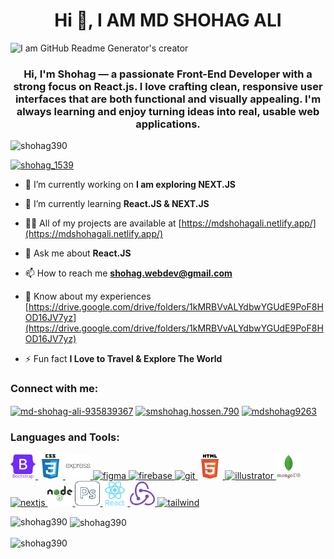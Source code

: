<h1 align="center">Hi 👋, I AM MD SHOHAG ALI</h1>

![I am GitHub Readme Generator's creator](https://res.cloudinary.com/dhjyxwscg/image/upload/v1750787200/frontend_vbfbnz.png)

<h3 align="center">Hi, I'm Shohag — a passionate Front-End Developer with a strong focus on React.js. I love crafting clean, responsive user interfaces that are both functional and visually appealing. I'm always learning and enjoy turning ideas into real, usable web applications.</h3>

<p align="left"> <img src="https://komarev.com/ghpvc/?username=shohag390&label=Profile%20views&color=0e75b6&style=flat" alt="shohag390" /> </p>

<p align="left"> <a href="https://twitter.com/shohag_1539" target="blank"><img src="https://img.shields.io/twitter/follow/shohag_1539?logo=twitter&style=for-the-badge" alt="shohag_1539" /></a> </p>

- 🔭 I’m currently working on **I am exploring NEXT.JS**

- 🌱 I’m currently learning **React.JS & NEXT.JS**

- 👨‍💻 All of my projects are available at [https://mdshohagali.netlify.app/](https://mdshohagali.netlify.app/)

- 💬 Ask me about **React.JS**

- 📫 How to reach me **shohag.webdev@gmail.com**

- 📄 Know about my experiences [https://drive.google.com/drive/folders/1kMRBVvALYdbwYGUdE9PoF8HOD16JV7yz](https://drive.google.com/drive/folders/1kMRBVvALYdbwYGUdE9PoF8HOD16JV7yz)

- ⚡ Fun fact **I Love to Travel & Explore The World**

<h3 align="left">Connect with me:</h3>
<p align="left">
<a href="https://linkedin.com/in/md-shohag-ali-935839367" target="blank"><img align="center" src="https://raw.githubusercontent.com/rahuldkjain/github-profile-readme-generator/master/src/images/icons/Social/linked-in-alt.svg" alt="md-shohag-ali-935839367" height="30" width="40" /></a>
<a href="https://fb.com/smshohag.hossen.790" target="blank"><img align="center" src="https://raw.githubusercontent.com/rahuldkjain/github-profile-readme-generator/master/src/images/icons/Social/facebook.svg" alt="smshohag.hossen.790" height="30" width="40" /></a>
<a href="https://instagram.com/mdshohag9263" target="blank"><img align="center" src="https://raw.githubusercontent.com/rahuldkjain/github-profile-readme-generator/master/src/images/icons/Social/instagram.svg" alt="mdshohag9263" height="30" width="40" /></a>
</p>


<h3 align="left">Languages and Tools:</h3>
<p align="left"> <a href="https://getbootstrap.com" target="_blank" rel="noreferrer"> <img src="https://raw.githubusercontent.com/devicons/devicon/master/icons/bootstrap/bootstrap-plain-wordmark.svg" alt="bootstrap" width="40" height="40"/> </a> <a href="https://www.w3schools.com/css/" target="_blank" rel="noreferrer"> <img src="https://raw.githubusercontent.com/devicons/devicon/master/icons/css3/css3-original-wordmark.svg" alt="css3" width="40" height="40"/> </a> <a href="https://expressjs.com" target="_blank" rel="noreferrer"> <img src="https://raw.githubusercontent.com/devicons/devicon/master/icons/express/express-original-wordmark.svg" alt="express" width="40" height="40"/> </a> <a href="https://www.figma.com/" target="_blank" rel="noreferrer"> <img src="https://www.vectorlogo.zone/logos/figma/figma-icon.svg" alt="figma" width="40" height="40"/> </a> <a href="https://firebase.google.com/" target="_blank" rel="noreferrer"> <img src="https://www.vectorlogo.zone/logos/firebase/firebase-icon.svg" alt="firebase" width="40" height="40"/> </a> <a href="https://git-scm.com/" target="_blank" rel="noreferrer"> <img src="https://www.vectorlogo.zone/logos/git-scm/git-scm-icon.svg" alt="git" width="40" height="40"/> </a> <a href="https://www.w3.org/html/" target="_blank" rel="noreferrer"> <img src="https://raw.githubusercontent.com/devicons/devicon/master/icons/html5/html5-original-wordmark.svg" alt="html5" width="40" height="40"/> </a> <a href="https://www.adobe.com/in/products/illustrator.html" target="_blank" rel="noreferrer"> <img src="https://www.vectorlogo.zone/logos/adobe_illustrator/adobe_illustrator-icon.svg" alt="illustrator" width="40" height="40"/> </a> <a href="https://www.mongodb.com/" target="_blank" rel="noreferrer"> <img src="https://raw.githubusercontent.com/devicons/devicon/master/icons/mongodb/mongodb-original-wordmark.svg" alt="mongodb" width="40" height="40"/> </a> <a href="https://nextjs.org/" target="_blank" rel="noreferrer"> <img src="https://cdn.worldvectorlogo.com/logos/nextjs-2.svg" alt="nextjs" width="40" height="40"/> </a> <a href="https://nodejs.org" target="_blank" rel="noreferrer"> <img src="https://raw.githubusercontent.com/devicons/devicon/master/icons/nodejs/nodejs-original-wordmark.svg" alt="nodejs" width="40" height="40"/> </a> <a href="https://www.photoshop.com/en" target="_blank" rel="noreferrer"> <img src="https://raw.githubusercontent.com/devicons/devicon/master/icons/photoshop/photoshop-line.svg" alt="photoshop" width="40" height="40"/> </a> <a href="https://reactjs.org/" target="_blank" rel="noreferrer"> <img src="https://raw.githubusercontent.com/devicons/devicon/master/icons/react/react-original-wordmark.svg" alt="react" width="40" height="40"/> </a> <a href="https://redux.js.org" target="_blank" rel="noreferrer"> <img src="https://raw.githubusercontent.com/devicons/devicon/master/icons/redux/redux-original.svg" alt="redux" width="40" height="40"/> </a> <a href="https://tailwindcss.com/" target="_blank" rel="noreferrer"> <img src="https://www.vectorlogo.zone/logos/tailwindcss/tailwindcss-icon.svg" alt="tailwind" width="40" height="40"/> </a> </p>
<p><img align="left" src="https://github-readme-stats.vercel.app/api/top-langs?username=shohag390&show_icons=true&locale=en&layout=compact" alt="shohag390" /></p>

<p>&nbsp;<img align="center" src="https://github-readme-stats.vercel.app/api?username=shohag390&show_icons=true&locale=en" alt="shohag390" /></p>

<p><img align="center" src="https://github-readme-streak-stats.herokuapp.com/?user=shohag390&" alt="shohag390" /></p>
